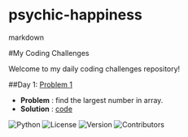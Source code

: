 # psychic-happiness
markdown

#My Coding Challenges

Welcome to my daily coding challenges repository!

##Day 1: [Problem 1]()
- **Problem** : find the largest number in array.
- **Solution** : [code]()

![Python](https://img.shields.io/badge/Python-3.x-blue)
![License](https://img.shields.io/badge/License-MIT-green)
![Version](https://img.shields.io/badge/Version-1.0-blue)
![Contributors](https://img.shields.io/badge/Contributors-1-blue)

